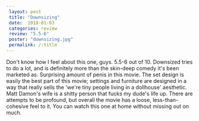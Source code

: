 ```yaml
---
 layout: post
 title: "Downsizing"
 date:  2018-01-03
 categories: review
 review: "5.5-6"
 poster: "downsizing.jpg"
 permalink: /:title
---
```



Don't know how I feel about this one, guys. 5.5-6 out of 10. Downsized tries to do a lot, and is definitely more than the skin-deep comedy it's been marketed as. Surprising amount of penis in this movie. The set design is easily the best part of this movie; settings and furniture are designed in a way that really sells the 'we're tiny people living in a dollhouse' aesthetic. Matt Damon's wife is a shitty person that fucks my dude's life up. There are attempts to be profound, but overall the movie has a loose, less-than-cohesive feel to it. You can watch this one at home without missing out on much.
